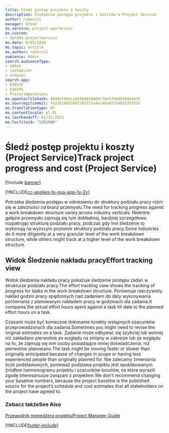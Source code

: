 ```yaml
---
title: Śledź postęp projektu i koszty
description: Śledzenie postępu projektu i kosztów w Project Service
author: ruhercul
manager: kfend
ms.service: project-operations
ms.custom:
- dyn365-projectservice
ms.date: 8/03/2018
ms.topic: article
ms.author: ruhercul
audience: Admin
search.audienceType:
- admin
- customizer
- enduser
search.app:
- D365CE
- D365PS
- ProjectOperations
ms.openlocfilehash: 4040df9b6cad29b4034660c7be57b6d81044eb31
ms.sourcegitcommit: fa32b1893286f20271fa4ec4be8fc68bd135f53c
ms.translationtype: HT
ms.contentlocale: pl-PL
ms.lasthandoff: 02/15/2021
ms.locfileid: "5281986"
---
```

# <a name="track-project-progress-and-cost-project-service"></a><span data-ttu-id="03d02-103">Śledź postęp projektu i koszty (Project Service)</span><span class="sxs-lookup"><span data-stu-id="03d02-103">Track project progress and cost (Project Service)</span></span>

[!include [banner](../includes/psa-now-project-operations.md)]

[!INCLUDE[cc-applies-to-psa-app-1x-2x](../includes/cc-applies-to-psa-app-1x-2x.md)]

<span data-ttu-id="03d02-104">Potrzeba śledzenia postępu w odniesieniu do struktury podziału pracy różni się w zależności od branż przemysłu.</span><span class="sxs-lookup"><span data-stu-id="03d02-104">The need for tracking progress against a work breakdown structure varies across industry verticals.</span></span> <span data-ttu-id="03d02-105">Niektóre gałęzie przemysłu zajmują się tym dokładniej, bardziej szczegółowo rozpatrując strukturę podziału pracy, podczas gdy inni śledzenie to wykonują na wyższym poziomie struktury podziału pracy.</span><span class="sxs-lookup"><span data-stu-id="03d02-105">Some industries do it more diligently at a very granular level of the work breakdown structure, while others might track at a higher level of the work breakdown structure.</span></span>  
  
## <a name="effort-tracking-view"></a><span data-ttu-id="03d02-106">Widok Śledzenie nakładu pracy</span><span class="sxs-lookup"><span data-stu-id="03d02-106">Effort tracking view</span></span>  
<span data-ttu-id="03d02-107">Widok śledzenia nakładu pracy pokazuje śledzenie postępu zadań w strukturze podziału pracy.</span><span class="sxs-lookup"><span data-stu-id="03d02-107">The effort tracking view shows the tracking of progress for tasks in the work breakdown structure.</span></span> <span data-ttu-id="03d02-108">Porównuje rzeczywisty nakład godzin pracy spędzonych nad zadaniem do daty wykonywania porównania z planowanym nakładem pracy w godzinach dla zadania.</span><span class="sxs-lookup"><span data-stu-id="03d02-108">It compares the actual effort hours spent against a task till date to the planned effort hours on a task.</span></span>  
  
<span data-ttu-id="03d02-109">Czasami może być konieczne dokonanie korekty wstępnych szacunków przeprowadzonych dla zadania.</span><span class="sxs-lookup"><span data-stu-id="03d02-109">Sometimes you might need to revise the original estimates on a task.</span></span> <span data-ttu-id="03d02-110">Zadanie może odbywać się szybciej lub wolniej niż zakładano pierwotnie ze względu na zmiany w zakresie lub ze względu na to, że zajmują się nim osoby posiadające mniej doświadczenia, niż pierwotnie planowano.</span><span class="sxs-lookup"><span data-stu-id="03d02-110">The task might be moving faster or slower than originally anticipated because of changes in scope or having less experienced people than originally planned for.</span></span> <span data-ttu-id="03d02-111">Nie zalecamy zmieniania liczb podstawowych, ponieważ podstawa projektu jest opublikowanym źródłem harmonogramu projektu i szacunków kosztów, na które wyrazili zgodę interesariusze związani z projektem.</span><span class="sxs-lookup"><span data-stu-id="03d02-111">We don't recommend changing your baseline numbers, because the project baseline is the published source for the project’s schedule and cost estimates that all stakeholders on the project have agreed to.</span></span>  
  
### <a name="see-also"></a><span data-ttu-id="03d02-112">Zobacz także</span><span class="sxs-lookup"><span data-stu-id="03d02-112">See Also</span></span>  
 [<span data-ttu-id="03d02-113">Przewodnik menedżera projektu</span><span class="sxs-lookup"><span data-stu-id="03d02-113">Project Manager Guide</span></span>](../psa/project-manager-guide.md)


[!INCLUDE[footer-include](../includes/footer-banner.md)]